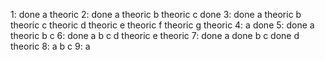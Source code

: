 1: done
    a theoric
2: done
    a theoric
    b theoric
    c done
3: done
    a theoric
    b theoric
    c theoric
    d theoric
    e theoric
    f theoric
    g theoric
4:
    a done
5: done
    a theoric
    b 
    c 
6: done
    a 
    b
    c
    d theoric
    e theoric
7: done
    a done
    b
    c done
    d theoric
8: 
    a
    b
    c
9:
    a
